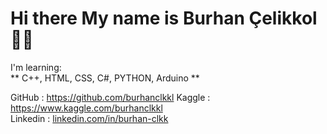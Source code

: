 # Hi there My name is Burhan Çelikkol 👋🏻



I'm learning:
<br>
 ** C++, HTML, CSS, C#, PYTHON, Arduino **
 
GitHub  : <a href="https://github.com/burhanclkkl">https://github.com/burhanclkkl</a> 
Kaggle : <a href="https://www.kaggle.com/burhanclkkl">https://www.kaggle.com/burhanclkkl </a>  
Linkedin : <a href="linkedin.com/in/burhan-clkkl"> linkedin.com/in/burhan-clkk</a> 
